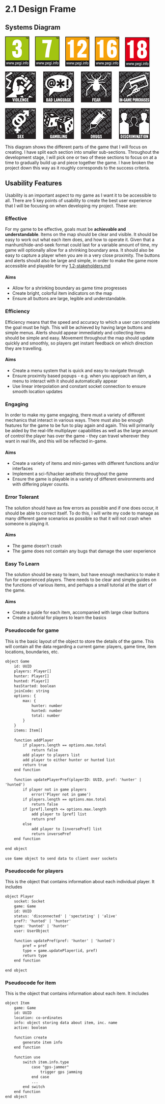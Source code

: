 # 2.1 Design Frame

## Systems Diagram

![](<../.gitbook/assets/image (4) (1).png>)

This diagram shows the different parts of the game that I will focus on creating. I have split each section into smaller sub-sections. Throughout the development stage, I will pick one or two of these sections to focus on at a time to gradually build up and piece together the game. I have broken the project down this way as it roughly corresponds to the success criteria.

## Usability Features

Usability is an important aspect to my game as I want it to be accessible to all. There are 5 key points of usability to create the best user experience that I will be focusing on when developing my project. These are:

### Effective

For my game to be effective, goals must be **achievable and understandable**. Items on the map should be clear and visible. It should be easy to work out what each item does, and how to operate it. Given that a manhunt/hide-and-seek format could last for a variable amount of time, my game will optionally allow for a shrinking boundary area. It should also be easy to capture a player when you are in a very close proximity. The buttons and alerts should also be large and simple, in order to make the game more accessible and playable for my [1.2-stakeholders.md](../1-analysis/1.2-stakeholders.md "mention")

#### Aims

* Allow for a shrinking boundary as game time progresses
* Create bright, colorful item indicators on the map
* Ensure all buttons are large, legible and understandable.

### Efficiency

Efficiency means that the speed and accuracy to which a user can complete the goal must be high.  This will be achieved by having large buttons and simple menus. Alerts should appear immediately and collecting items should be simple and easy. Movement throughout the map should update quickly and smoothly, so players get instant feedback on which direction they are travelling.

#### Aims

* Create a menu system that is quick and easy to navigate through
* Ensure proximity based popups - e.g. when you approach an item, a menu to interact with it should automatically appear
* Use linear interpolation and constant socket connection to ensure smooth location updates

### Engaging

In order to make my game engaging, there must a variety of different mechanics that interact in various ways. There must also be enough features for the game to be fun to play again and again. This will primarily be aided by the real-life multiplayer capabilities as well as the large amount of control the player has over the game - they can travel wherever they want in real life, and this will be reflected in-game.

#### Aims

* Create a variety of items and mini-games with different functions and/or interfaces
* Implement a sci-fi/hacker aesthetic throughout the game
* Ensure the game is playable in a variety of different environments and with differing player counts.

### Error Tolerant

The solution should have as few errors as possible and if one does occur, it should be able to correct itself. To do this, I will write my code to manage as many different game scenarios as possible so that it will not crash when someone is playing it.

#### Aims

* The game doesn't crash
* The game does not contain any bugs that damage the user experience

### Easy To Learn

The solution should be easy to learn, but have enough mechanics to make it fun for experienced players. There needs to be clear and simple guides on the functions of various items, and perhaps a small tutorial at the start of the game.

#### Aims

* Create a guide for each item, accompanied with large clear buttons
* Create a tutorial for players to learn the basics

### Pseudocode for game

This is the basic layout of the object to store the details of the game. This will contain all the data regarding a current game: players, game time, item locations, boundaries, etc.

```
object Game
    id: UUID
    players: Player[]
    hunter: Player[]
    hunted: Player[]
    hasStarted: boolean
    joinCode: string
    options: {
        max: {
            hunter: number
            hunted: number
            total: number
        }
    }
    items: Item[]
    
    function addPlayer
        if players.length == options.max.total
            return false
        add player to players list
        add player to either hunter or hunted list
        return true
    end function
    
    function updatePlayerPref(playerID: UUID, pref: 'hunter' | 'hunted')
        if player not in game players
            error('Player not in game')
        if players.length == options.max.total
            return false
        if [pref].length <= options.max.length
            add player to [pref] list
            return pref
        else
            add player to [inversePref] list
            return inversePref
    end function    
        
end object

use Game object to send data to client over sockets
```

### Pseudocode for players

This is the object that contains information about each individual player. It includes

```
object Player
    socket: Socket
    game: Game
    id: UUID
    status: 'disconnected' | 'spectating' | 'alive'
    pref?: 'hunted' | 'hunter'
    type: 'hunted' | 'hunter'
    user: UserObject
    
    function updatePref(pref: 'hunter' | 'hunted')
        pref = pref
        type = game.updatePlayer(id, pref)
        return type
    end function

end object
```

### Pseudocode for item

This is the object that contains information about each item. It includes

```
object Item
    game: Game
    id: UUID
    location: co-ordinates
    info: object storing data about item, inc. name
    active: boolean
    
    function create
        generate item info
    end function
    
    function use
        switch item.info.type
            case "gps-jammer"
                trigger gps jamming
            end case
            ...
        end switch
    end function
end object
        
    
```

